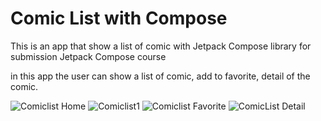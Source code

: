 # Comic List with Compose

This is an app that show a list of comic with Jetpack Compose library for submission Jetpack Compose course

in this app the user can show a list of comic, add to favorite, detail of the comic.


![Comiclist Home](https://github.com/Dafa15/Comic_listc_with_JetpackCompose/assets/70470232/9fb014aa-bd08-49ef-83e7-691dce99e132)
![Comiclist1](https://github.com/Dafa15/Comic_listc_with_JetpackCompose/assets/70470232/189023b8-c701-47fb-b47e-40078ee9c0bd)
![Comiclist Favorite](https://github.com/Dafa15/Comic_listc_with_JetpackCompose/assets/70470232/0d327cfe-b4aa-4aae-96d1-5d44e5638345)
![ComicList Detail](https://github.com/Dafa15/Comic_listc_with_JetpackCompose/assets/70470232/d181686f-240b-43c7-92f5-e5541635bc10)
